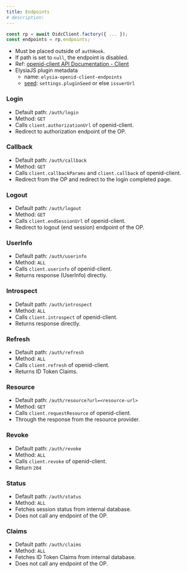 ```yaml
---
title: Endpoints
# description:
---
```


```typescript
const rp = await OidcClient.factory({ ... });
const endpoints = rp.endpoints;
```

- Must be placed outside of `authHook`.
- If path is set to `null`, the endpoint is disabled.
- Ref: [openid-client API Documentation - Client](https://github.com/panva/node-openid-client/blob/main/docs/README.md#client)
- ElysiaJS plugin metadata
    - name: `elysia-openid-client-endpoints`
    - [seed](https://elysiajs.com/essential/plugin#plugin-deduplication): `settings.pluginSeed` or else `issuerUrl`

### Login

- Default path: `/auth/login`
- Method: `GET`
- Calls `client.authorizationUrl` of openid-client.
- Redirect to authorization endpoint of the OP.

### Callback

- Default path: `/auth/callback`
- Method: `GET`
- Calls `client.callbackParams` and `client.callback` of openid-client.
- Redirect from the OP and redirect to the login completed page.

### Logout

- Default path: `/auth/logout`
- Method: `GET`
- Calls `client.endSessionUrl` of openid-client.
- Redirect to logout (end session) endpoint of the OP.

### UserInfo

- Default path: `/auth/userinfo`
- Method: `ALL`
- Calls `client.userinfo` of openid-client.
- Returns response (UserInfo) directly.

### Introspect

- Default path: `/auth/introspect`
- Method: `ALL`
- Calls `client.introspect` of openid-client.
- Returns response directly.

### Refresh

- Default path: `/auth/refresh`
- Method: `ALL`
- Calls `client.refresh` of openid-client.
- Returns ID Token Claims.

### Resource

- Default path: `/auth/resource?url=<resource-url>`
- Method: `GET`
- Calls `client.requestResource` of openid-client.
- Through the response from the resource provider.

### Revoke

- Default path: `/auth/revoke`
- Method: `ALL`
- Calls `client.revoke` of openid-client.
- Return `204`

### Status

- Default path: `/auth/status`
- Method: `ALL`
- Fetches session status from internal database.
- Does not call any endpoint of the OP.

### Claims

- Default path: `/auth/claims`
- Method: `ALL`
- Fetches ID Token Claims from internal database.
- Does not call any endpoint of the OP.

